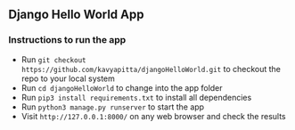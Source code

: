 ## Django Hello World App

### Instructions to run the app
- Run `git checkout https://github.com/kavyapitta/djangoHelloWorld.git` to checkout the repo to your local system
- Run `cd djangoHelloWorld` to change into the app folder
- Run `pip3 install requirements.txt` to install all dependencies
- Run `python3 manage.py runserver` to start the app
- Visit `http://127.0.0.1:8000/` on any web browser and check the results
